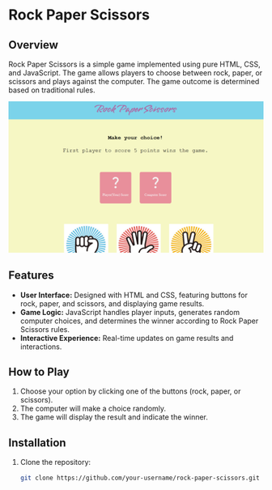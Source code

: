 # Rock Paper Scissors

## Overview

Rock Paper Scissors is a simple game implemented using pure HTML, CSS, and JavaScript. The game allows players to choose between rock, paper, or scissors and plays against the computer. The game outcome is determined based on traditional rules.

![Rock Paper Scissors](rock-paper-scissors-screenshot.png)

## Features

- **User Interface:** Designed with HTML and CSS, featuring buttons for rock, paper, and scissors, and displaying game results.
- **Game Logic:** JavaScript handles player inputs, generates random computer choices, and determines the winner according to Rock Paper Scissors rules.
- **Interactive Experience:** Real-time updates on game results and interactions.

## How to Play

1. Choose your option by clicking one of the buttons (rock, paper, or scissors).
2. The computer will make a choice randomly.
3. The game will display the result and indicate the winner.

## Installation

1. Clone the repository:
   ```bash
   git clone https://github.com/your-username/rock-paper-scissors.git

